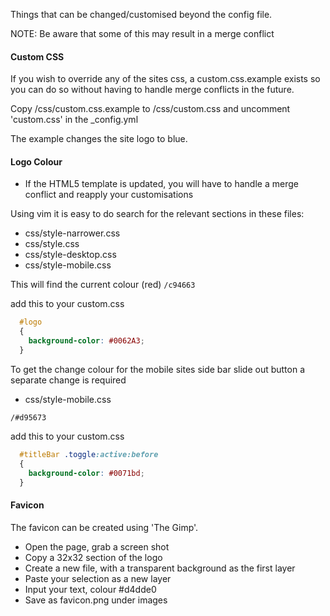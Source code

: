 Things that can be changed/customised beyond the config file. 

NOTE: Be aware that some of this may result in a merge conflict

#### Custom CSS
If you wish to override any of the sites css, a custom.css.example exists 
so you can do so without having to handle merge conflicts in the future.

Copy /css/custom.css.example to /css/custom.css and uncomment 'custom.css'
in the _config.yml

The example changes the site logo to blue.

#### Logo Colour
* If the HTML5 template is updated, you will have to handle a merge conflict and reapply your customisations

Using vim it is easy to do search for the relevant sections in these files:

* css/style-narrower.css
* css/style.css
* css/style-desktop.css
* css/style-mobile.css

This will find the current colour (red)
`/c94663`

add this to your custom.css

```css
  #logo
  {
    background-color: #0062A3;
  }
```

To get the change colour for the mobile sites side bar slide out button a separate change is required

* css/style-mobile.css

`/#d95673`

add this to your custom.css

```css
  #titleBar .toggle:active:before
  {
    background-color: #0071bd;
  }
```

#### Favicon

The favicon can be created using 'The Gimp'. 

- Open the page, grab a screen shot
- Copy a 32x32 section of the logo
- Create a new file, with a transparent background as the first layer
- Paste your selection as a new layer
- Input your text, colour #d4dde0
- Save as favicon.png under images
